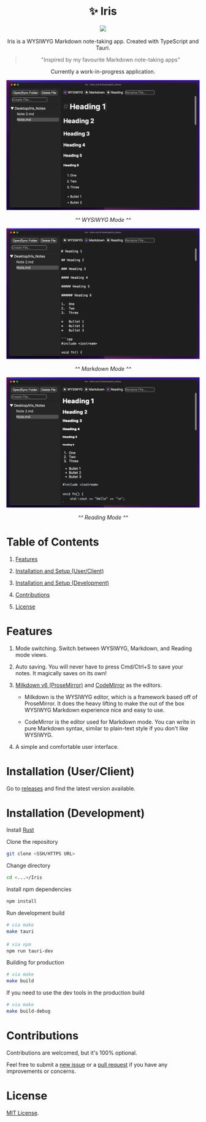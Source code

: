 <h1 align="center">✨ Iris</h1>

<p align="center">
<img src="https://img.shields.io/badge/Architecture-x64%20%7C%20arm64-lightgrey">
</p>

<p align="center">Iris is a WYSIWYG Markdown note-taking app. Created with TypeScript and Tauri.</p>

> <p align="center">"Inspired by my favourite Markdown note-taking apps"</p>

<p align="center">Currently a work-in-progress application.</p> 

![WYSIWYG](/screenshots/wysiwyg.png)

<p align="center"><i>^^ WYSIWYG Mode ^^ </i></p>

![Markdown](/screenshots/markdown.png)

<p align="center"><i>^^ Markdown Mode ^^ </i></p>

![Reading](/screenshots/reading.png)

<p align="center"><i>^^ Reading Mode ^^ </i></p>

# Table of Contents

1. [Features](#features)

2. [Installation and Setup (User/Client)](#installation-and-setup-userclient)

3. [Installation and Setup (Development)](#installation-and-setup-development)

4. [Contributions](#contributions)

5. [License](#license)

# Features

1. Mode switching. Switch between WYSIWYG, Markdown, and Reading mode views. 

2. Auto saving. You will never have to press Cmd/Ctrl+S to save your notes. It magically saves on its own!

3. [Milkdown v6 (ProseMirror)](https://milkdown.dev/) and [CodeMirror](https://codemirror.net/) as the editors. 

    - Milkdown is the WYSIWYG editor, which is a framework based off of ProseMirror. It does the heavy lifting to make the out of the box WYSIWYG Markdown experience nice and easy to use.

    - CodeMirror is the editor used for Markdown mode. You can write in pure Markdown syntax, similar to plain-text style if you don't like WYSIWYG. 

4. A simple and comfortable user interface.

# Installation (User/Client)

Go to [releases](https://github.com/alexwkleung/Iris/releases) and find the latest version available.

# Installation (Development)

Install [Rust](https://www.rust-lang.org/tools/install)

Clone the repository

```bash 
git clone <SSH/HTTPS URL>
```

Change directory 

```bash
cd <...>/Iris
```

Install npm dependencies

```bash
npm install 
```

Run development build

```bash
# via make 
make tauri

# via npm
npm run tauri-dev
```

Building for production

```bash
# via make 
make build
```

If you need to use the dev tools in the production build

```bash
# via make
make build-debug
```

# Contributions

Contributions are welcomed, but it's 100% optional. 

Feel free to submit a [new issue](https://github.com/alexwkleung/Iris/issues) or a [pull request](https://github.com/alexwkleung/Iris/pulls) if you have any improvements or concerns.

# License 

[MIT License](LICENSE).
